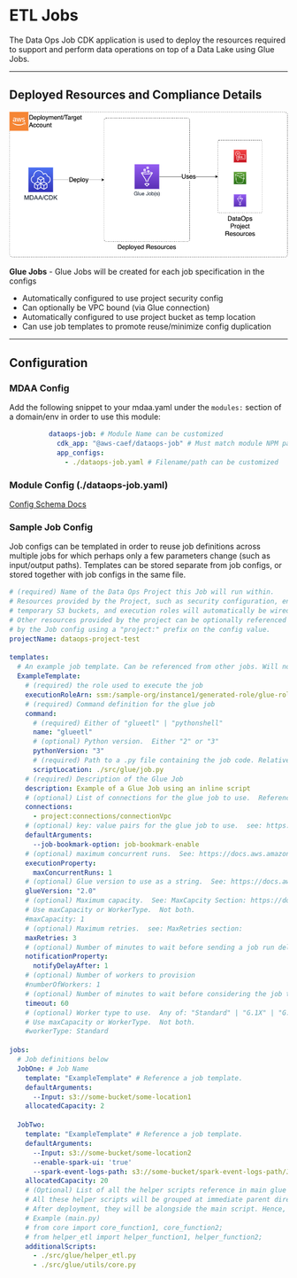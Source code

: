 # ETL Jobs

The Data Ops Job CDK application is used to deploy the resources required to support and perform data operations on top of a Data Lake using Glue Jobs.

***

## Deployed Resources and Compliance Details

![dataops-job](../../../constructs/L3/dataops/dataops-job-l3-construct/docs/dataops-job.png)

**Glue Jobs** - Glue Jobs will be created for each job specification in the configs

* Automatically configured to use project security config
* Can optionally be VPC bound (via Glue connection)
* Automatically configured to use project bucket as temp location
* Can use job templates to promote reuse/minimize config duplication

***

## Configuration

### MDAA Config

Add the following snippet to your mdaa.yaml under the `modules:` section of a domain/env in order to use this module:

```yaml
          dataops-job: # Module Name can be customized
            cdk_app: "@aws-caef/dataops-job" # Must match module NPM package name
            app_configs:
              - ./dataops-job.yaml # Filename/path can be customized
```

### Module Config (./dataops-job.yaml)

[Config Schema Docs](SCHEMA.md)

### Sample Job Config

Job configs can be templated in order to reuse job definitions across multiple jobs for which perhaps only a few parameters change (such as input/output paths). Templates can be stored separate from job configs, or stored together with job configs in the same file.

```yaml
# (required) Name of the Data Ops Project this Job will run within. 
# Resources provided by the Project, such as security configuration, encryption keys, 
# temporary S3 buckets, and execution roles will automatically be wired into the Job config.
# Other resources provided by the project can be optionally referenced 
# by the Job config using a "project:" prefix on the config value.
projectName: dataops-project-test

templates:
  # An example job template. Can be referenced from other jobs. Will not itself be deployed.
  ExampleTemplate:
    # (required) the role used to execute the job
    executionRoleArn: ssm:/sample-org/instance1/generated-role/glue-role/arn
    # (required) Command definition for the glue job
    command:
      # (required) Either of "glueetl" | "pythonshell"
      name: "glueetl"
      # (optional) Python version.  Either "2" or "3"
      pythonVersion: "3"
      # (required) Path to a .py file containing the job code. Relative paths should be prefixed with a "./"
      scriptLocation: ./src/glue/job.py
    # (required) Description of the Glue Job
    description: Example of a Glue Job using an inline script
    # (optional) List of connections for the glue job to use.  Reference back to the connection name in the 'connections:' section of the project.yaml
    connections:
      - project:connections/connectionVpc
    # (optional) key: value pairs for the glue job to use.  see: https://docs.aws.amazon.com/glue/latest/dg/aws-glue-programming-etl-glue-arguments.html
    defaultArguments:
      --job-bookmark-option: job-bookmark-enable
    # (optional) maximum concurrent runs.  See: https://docs.aws.amazon.com/glue/latest/dg/aws-glue-api-jobs-job.html#aws-glue-api-jobs-job-ExecutionProperty
    executionProperty:
      maxConcurrentRuns: 1
    # (optional) Glue version to use as a string.  See: https://docs.aws.amazon.com/glue/latest/dg/release-notes.html
    glueVersion: "2.0"
    # (optional) Maximum capacity.  See: MaxCapcity Section: https://docs.aws.amazon.com/glue/latest/dg/aws-glue-api-jobs-job.html
    # Use maxCapacity or WorkerType.  Not both.
    #maxCapacity: 1
    # (optional) Maximum retries.  see: MaxRetries section:
    maxRetries: 3
    # (optional) Number of minutes to wait before sending a job run delay notification.
    notificationProperty:
      notifyDelayAfter: 1
    # (optional) Number of workers to provision
    #numberOfWorkers: 1
    # (optional) Number of minutes to wait before considering the job timed out
    timeout: 60
    # (optional) Worker type to use.  Any of: "Standard" | "G.1X" | "G.2X"
    # Use maxCapacity or WorkerType.  Not both.
    #workerType: Standard

jobs:
  # Job definitions below
  JobOne: # Job Name
    template: "ExampleTemplate" # Reference a job template.
    defaultArguments:
      --Input: s3://some-bucket/some-location1
    allocatedCapacity: 2

  JobTwo:
    template: "ExampleTemplate" # Reference a job template.
    defaultArguments:
      --Input: s3://some-bucket/some-location2
      --enable-spark-ui: 'true'
      --spark-event-logs-path: s3://some-bucket/spark-event-logs-path/JobTwo/
    allocatedCapacity: 20
    # (Optional) List of all the helper scripts reference in main glue ETL script. 
    # All these helper scripts will be grouped at immediate parent directory level, which will result in dedicated zip. 
    # After deployment, they will be alongside the main script. Hence, must be referenced by file names directly from main glue script
    # Example (main.py)
    # from core import core_function1, core_function2;
    # from helper_etl import helper_function1, helper_function2;
    additionalScripts:
      - ./src/glue/helper_etl.py    
      - ./src/glue/utils/core.py    
```
